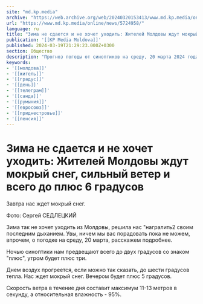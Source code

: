 ```yaml
---
site: "md.kp.media"
archive: "https://web.archive.org/web/20240320153413/www.md.kp.media/online/news/5724958/"
url: "https://www.md.kp.media/online/news/5724958/"
language: ru
title: "Зима не сдается и не хочет уходить: Жителей Молдовы ждут мокрый снег, сильный ветер и всего до плюс 6 градусов"
publication: '[[KP Media Moldova]]'
published: 2024-03-19T21:29:23.000Z+0300
section: Общество
description: "Прогноз погоды от синоптиков на среду, 20 марта 2024 года"
keywords:
- '[[молдова]]'
- '[[житель]]'
- '[[градус]]'
- '[[день]]'
- '[[телеграм]]'
- '[[санда]]'
- '[[румыния]]'
- '[[евросоюз]]'
- '[[приднестровье]]'
- '[[пенсия]]'
---
```


# Зима не сдается и не хочет уходить: Жителей Молдовы ждут мокрый снег, сильный ветер и всего до плюс 6 градусов

Завтра нас ждет мокрый снег.

Фото: Сергей СЕДЛЕЦКИЙ

Зима так не хочет уходить из Молдовы, решила нас "награлить2 своим последним дыханием. Увы, ничем мы вас порадовать пока не можем, впрочем, о погодке на среду, 20 марта, расскажем подробнее.

Ночью синоптики нам предвещают всего до двух градусов со знаком "плюс", утром будет плюс три.

Днем воздух прогреется, если можно так сказать, до шести градусов тепла. Нас ждет мокрый снег. Вечером будет плюс 5 градусов.

Скорость ветра в течение дня составит максимум 11-13 метров в секунду, а относительная влажность - 95%.